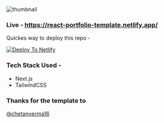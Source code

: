 ![thumbnail](https://user-images.githubusercontent.com/16558205/180779213-ea740975-3df1-460a-a964-0a623ee25872.png)

### Live - https://react-portfolio-template.netlify.app/


Quickes way to deploy this repo - 

[![Deploy To Netlify](https://www.netlify.com/img/deploy/button.svg)](https://app.netlify.com/start/deploy?repository=https://github.com/chetanverma16/react-portfolio-template)


### Tech Stack Used - 
- Next.js
- TailwindCSS


### Thanks for the template to 
[@chetanverma16](https://github.com/chetanverma16) 
